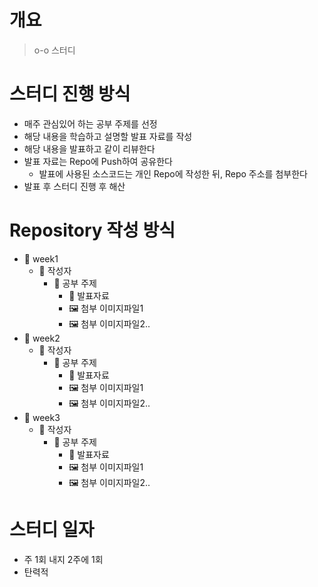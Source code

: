 # 개요

> o-o 스터디

# 스터디 진행 방식

- 매주 관심있어 하는 공부 주제를 선정
- 해당 내용을 학습하고 설명할 발표 자료를 작성
- 해당 내용을 발표하고 같이 리뷰한다
- 발표 자료는 Repo에 Push하여 공유한다
    - 발표에 사용된 소스코드는 개인 Repo에 작성한 뒤, Repo 주소를 첨부한다
- 발표 후 스터디 진행 후 해산

# Repository 작성 방식
 
- 📁 week1
    - 📁 작성자
        - 📁 공부 주제
            - 📄 발표자료
            - 🖼 첨부 이미지파일1
            - 🖼 첨부 이미지파일2..
- 📁 week2
    - 📁 작성자
        - 📁 공부 주제
            - 📄 발표자료
            - 🖼 첨부 이미지파일1
            - 🖼 첨부 이미지파일2..
- 📁 week3
    - 📁 작성자
        - 📁 공부 주제
            - 📄 발표자료
            - 🖼 첨부 이미지파일1
            - 🖼 첨부 이미지파일2..

    
# 스터디 일자

- 주 1회 내지 2주에 1회
- 탄력적